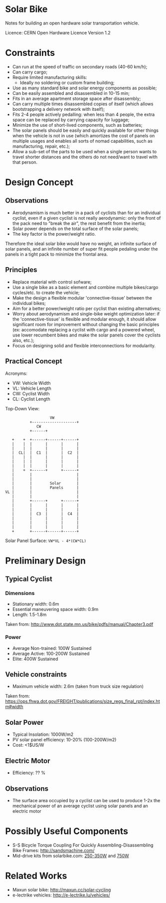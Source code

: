 # Solar Bike

Notes for building an open hardware solar transportation vehicle.

Licence: CERN Open Hardware Licence Version 1.2

# Constraints

* Can run at the speed of traffic on secondary roads (40-60 km/h);
* Can carry cargo;
* Require limited manufacturing skills:
  * Ideally no soldering or custom frame building;
* Use as many standard bike and solar energy components as possible;
* Can be easily assembled and disassembled in 10-15 min;
* Fits in an average apartment storage space after disassembly;
* Can carry multiple times disassembled copies of itself (which allows bootstrapping a delivery network with itself);
* Fits 2-4 people actively pedalling: when less than 4 people, the extra space can be replaced by carrying capacity for luggage;
* Minimize the use of short-lived components, such as batteries;
* The solar panels should be easily and quickly available for other things when the vehicle is not in use (which amortizes the cost of panels on multiple usages and enables all sorts of nomad capabilities, such as manufacturing, repair, etc.);
* Allow a sub-set of the parts to be used when a single person wants to travel shorter distances and the others do not need/want to travel with that person.

# Design Concept

## Observations

* Aerodynamism is much better in a pack of cyclists than for an individual cyclist, even if a given cyclist is not really aerodynamic: only the front of the pack need to "break the air", the rest benefit from the inertia;
* Solar power depends on the total surface of the solar panels;
* The key factor is the power/weight ratio.

Therefore the ideal solar bike would have no weight, an infinite surface of solar panels, and an infinite number of super fit people pedaling under the panels in a tight pack to minimize the frontal area.

## Principles

* Replace material with control sofware;
* Use a single bike as a basic element and combine multiple bikes/cargo cycles/etc. to create the vehicle;
* Make the design a flexible modular 'connective-tissue' between the individual bikes;
* Aim for a better power/weight ratio per cyclist than existing alternatives;
* Worry about aerodynamism and single-bike weight optimization later: if the 'connective-tissue' is flexible and modular enough, it should allow significant room for improvement without changing the basic principles (ex: accomodate replacing a cyclist with cargo and a powered wheel, use lower recumbent bikes and make the solar panels cover the cyclists also, etc.);
* Focus on designing solid and flexible interconnections for modularity.

## Practical Concept

Acronyms:
* VW: Vehicle Width
* VL: Vehicle Length
* CW: Cyclist Width
* CL: Cyclist Length

Top-Down View:

````
                    VW
           +--------------------+
              CW
           +------+

   +    +  +------+------+------+
   |    |  |      |      |      |
   |    |  |      |      |      |
   |  CL|  |  C1  |      |  C2  |
   |    |  |      |      |      |
   |    |  |      |      |      |
   |    |  |      |      |      |
   |    +  +------+      +------+
   |       |                    |
   |       |                    |
   |       |        Solar       |
   |       |        Panels      |
VL |       |                    |
   |       |                    |
   |       +------+      +------+
   |       |      |      |      |
   |       |      |      |      |
   |       |  C3  |      |  C4  |
   |       |      |      |      |
   |       |      |      |      |
   |       |      |      |      |
   +       +------+------+------+
````

Solar Panel Surface: ````VW*VL - 4*(CW*CL)````

# Preliminary Design

## Typical Cyclist

### Dimensions

* Stationary width: 0.6m 
* Essential maneuvering space width: 0.9m
* Length: 1.5-1.8m

Taken from: http://www.dot.state.mn.us/bike/pdfs/manual/Chapter3.pdf

### Power

* Average Non-trained: 100W Sustained
* Average Active: 100-200W Sustained
* Elite: 400W Sustained

## Vehicle constraints

* Maximum vehicle width: 2.6m (taken from truck size regulation)

Taken from: https://ops.fhwa.dot.gov/FREIGHT/publications/size_regs_final_rpt/index.htm#width

## Solar Power

* Typical Insolation: 1000W/m2
* PV solar panel efficiency: 10-20% (100-200W/m2)
* Cost: <1$US/W

## Electric Motor

* Efficiency: ?? %


## Observations

* The surface area occupied by a cyclist can be used to produce 1-2x the mechanical power of an average cyclist using solar panels and an electric motor


# Possibly Useful Components

* S-S Bicycle Torque Coupling For Quickly Assembling-Disassembling Bike Frames: http://sandsmachine.com/
* Mid-drive kits from solarbike.com: [250-350W](http://solarbike.com.au/electrickits/250-350-watt-8fun-mid-drive-kits/) and [750W](http://solarbike.com.au/electrickits/750-watt-8fun-mid-drive-kit/)

# Related Works

* Maxun solar bike: http://maxun.cc/solar-cycling
* e-lectrike vehicles: http://e-lectrike.lu/vehicles/
